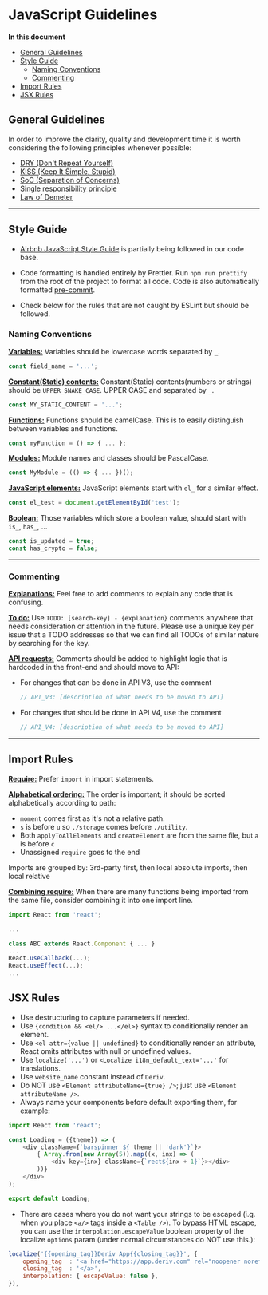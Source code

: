 # JavaScript Guidelines

**In this document**

-   [General Guidelines](#general-guidelines)
-   [Style Guide](#style-guide)
    -   [Naming Conventions](#naming-conventions)
    -   [Commenting](#commenting)
-   [Import Rules](#import-rules)
-   [JSX Rules](#jsx-rules)

## General Guidelines

In order to improve the clarity, quality and development time it is worth considering the following principles whenever possible:

-   [DRY (Don't Repeat Yourself)](https://en.wikipedia.org/wiki/Don't_repeat_yourself)
-   [KISS (Keep It Simple, Stupid)](https://en.wikipedia.org/wiki/KISS_principle)
-   [SoC (Separation of Concerns)](https://en.wikipedia.org/wiki/Separation_of_concerns)
-   [Single responsibility principle](https://en.wikipedia.org/wiki/Single_responsibility_principle)
-   [Law of Demeter](https://en.wikipedia.org/wiki/Law_of_Demeter)

---

## Style Guide

-   [Airbnb JavaScript Style Guide](https://github.com/airbnb/javascript/blob/master/README.md) is partially being followed in our code base.

-   Code formatting is handled entirely by Prettier. Run `npm run prettify` from the root of the project to format all code. Code is also automatically formatted [pre-commit](https://www.atlassian.com/git/tutorials/git-hooks).

-   Check below for the rules that are not caught by ESLint but should be followed.

### Naming Conventions

<a id="naming-conventions-variables"></a>
**[Variables:](#naming-conventions-variables)** Variables should be lowercase words separated by `_`.

```JavaScript
const field_name = '...';
```

<a id="naming-conventions-constant-contents"></a>
**[Constant(Static) contents:](#naming-conventions-constant-contents)** Constant(Static) contents(numbers or strings) should be `UPPER_SNAKE_CASE`. UPPER CASE and separated by `_`.

```JavaScript
const MY_STATIC_CONTENT = '...';
```

<a id="naming-conventions-functions"></a>
**[Functions:](#naming-conventions-functions)** Functions should be camelCase. This is to easily distinguish between variables and functions.

```JavaScript
const myFunction = () => { ... };
```

<a id="naming-conventions-modules"></a>
**[Modules:](#naming-conventions-modules)** Module names and classes should be PascalCase.

```JavaScript
const MyModule = (() => { ... })();
```

<a id="naming-conventions-javascript-elements"></a>
**[JavaScript elements:](#naming-conventions-javascript-elements)** JavaScript elements start with `el_` for a similar effect.

```JavaScript
const el_test = document.getElementById('test');
```

<a id="naming-conventions-boolean"></a>
**[Boolean:](#naming-conventions-boolean)** Those variables which store a boolean value, should start with `is_`, `has_`, ...

```JavaScript
const is_updated = true;
const has_crypto = false;
```

---

### Commenting

<a id="commenting-explanations"></a>
**[Explanations:](#commenting-explanations)** Feel free to add comments to explain any code that is confusing.

<a id="commenting-todo"></a>
**[To do:](#commenting-todo)** Use `TODO: [search-key] - {explanation}` comments anywhere that needs consideration or attention in the future. Please use a unique key per issue that a TODO addresses so that we can find all TODOs of similar nature by searching for the key.

<a id="commenting-api-requests"></a>
**[API requests:](#commenting-api-requests)** Comments should be added to highlight logic that is hardcoded in the front-end and should move to API:

-   For changes that can be done in API V3, use the comment

    ```JavaScript
    // API_V3: [description of what needs to be moved to API]
    ```

-   For changes that should be done in API V4, use the comment

    ```JavaScript
    // API_V4: [description of what needs to be moved to API]
    ```

---

## Import Rules

<a id="import-rules-require"></a>
**[Require:](#import-rules-require)** Prefer `import` in import statements.

<a id="import-rules-alphabetical-ordering"></a>
**[Alphabetical ordering:](#import-rules-alphabetical-ordering)** The order is important; it should be sorted alphabetically according to path:

-   `moment` comes first as it's not a relative path.
-   `s` is before `u` so `./storage` comes before `./utility`.
-   Both `applyToAllElements` and `createElement` are from the same file, but `a` is before `c`
-   Unassigned `require` goes to the end

Imports are grouped by: 3rd-party first, then local absolute imports, then local relative

<a id="import-rules-combining-require"></a>
**[Combining require:](#import-rules-combining-require)** When there are many functions being imported from the same file, consider combining it into one import line.

```JavaScript
import React from 'react';

...

class ABC extends React.Component { ... }
...
React.useCallback(...);
React.useEffect(...);
...
```

## JSX Rules

-   Use destructuring to capture parameters if needed.
-   Use `{condition && <el/> ...</el>}` syntax to conditionally render an element.
-   Use `<el attr={value || undefined}` to conditionally render an attribute, React omits attributes with null or undefined values.
-   Use `localize('...')` or `<Localize i18n_default_text='...'` for translations.
-   Use `website_name` constant instead of `Deriv`.
-   Do NOT use `<Element attributeName={true} />`; just use `<Element attributeName />`.
-   Always name your components before default exporting them, for example:

```JavaScript
import React from 'react';

const Loading = ({theme}) => (
    <div className={`barspinner ${ theme || 'dark'}`}>
        { Array.from(new Array(5)).map((x, inx) => (
            <div key={inx} className={`rect${inx + 1}`}></div>
        ))}
    </div>
);

export default Loading;
```

-   There are cases where you do not want your strings to be escaped (i.g. when you place `<a/>` tags inside a `<Table />`). To bypass HTML escape, you can use the `interpolation.escapeValue` boolean property of the localize `options` param (under normal circumstances do NOT use this.):

```JavaScript
localize('{{opening_tag}}Deriv App{{closing_tag}}', {
    opening_tag  : '<a href="https://app.deriv.com" rel="noopener noreferrer" target="_blank" class="link">',
    closing_tag  : '</a>',
    interpolation: { escapeValue: false },
}),
```
